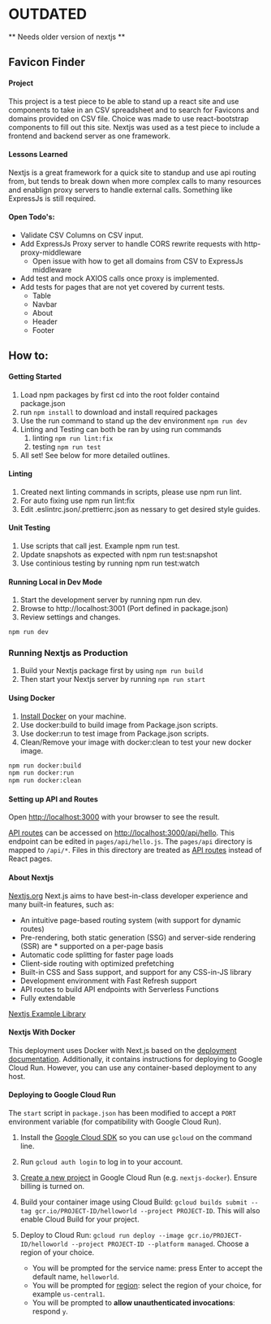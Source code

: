 # OUTDATED

** Needs older version of nextjs **

## Favicon Finder

#### Project

This project is a test piece to be able to stand up a react site and use components to take in an CSV spreadsheet and to search for Favicons and domains provided on CSV file. Choice was made to use react-bootstrap components to fill out this site. Nextjs was used as a test piece to include a frontend and backend server as one framework.

#### Lessons Learned

Nextjs is a great framework for a quick site to standup and use api routing from, but tends to break down when more complex calls to many resources and enablign proxy servers to handle external calls. Something like ExpressJs is still required.

#### Open Todo's:

- Validate CSV Columns on CSV input.
- Add ExpressJs Proxy server to handle CORS rewrite requests with http-proxy-middleware
  - Open issue with how to get all domains from CSV to ExpressJs middleware
- Add test and mock AXIOS calls once proxy is implemented.
- Add tests for pages that are not yet covered by current tests.
  - Table
  - Navbar
  - About
  - Header
  - Footer

## How to:

#### Getting Started

1. Load npm packages by first cd into the root folder containd package.json
2. run `npm install` to download and install required packages
3. Use the run command to stand up the dev environment `npm run dev`
4. Linting and Testing can both be ran by using run commands
   1. linting `npm run lint:fix`
   2. testing `npm run test`
5. All set! See below for more detailed outlines.

#### Linting

1. Created next linting commands in scripts, please use npm run lint.
1. For auto fixing use npm run lint:fix
1. Edit .eslintrc.json/.prettierrc.json as nessary to get desired style guides.

#### Unit Testing

1. Use scripts that call jest. Example npm run test.
1. Update snapshots as expected with npm run test:snapshot
1. Use continious testing by running npm run test:watch

#### Running Local in Dev Mode

1. Start the development server by running npm run dev.
1. Browse to http://localhost:3001 (Port defined in package.json)
1. Review settings and changes.

```bash
npm run dev
```

### Running Nextjs as Production

1. Build your Nextjs package first by using `npm run build`
2. Then start your Nextjs server by running `npm run start`

#### Using Docker

1. [Install Docker](https://docs.docker.com/get-docker/) on your machine.
1. Use docker:build to build image from Package.json scripts.
1. Use docker:run to test image from Package.json scripts.
1. Clean/Remove your image with docker:clean to test your new docker image.

```bash
npm run docker:build
npm run docker:run
npm run docker:clean
```

#### Setting up API and Routes

Open [http://localhost:3000](http://localhost:3000) with your browser to see the result.

[API routes](https://nextjs.org/docs/api-routes/introduction) can be accessed on [http://localhost:3000/api/hello](http://localhost:3000/api/hello). This endpoint can be edited in `pages/api/hello.js`.
The `pages/api` directory is mapped to `/api/*`. Files in this directory are treated as [API routes](https://nextjs.org/docs/api-routes/introduction) instead of React pages.

#### About Nextjs

[Nextjs.org](https://nextjs.org/)
Next.js aims to have best-in-class developer experience and many built-in features, such as:

- An intuitive page-based routing system (with support for dynamic routes)
- Pre-rendering, both static generation (SSG) and server-side rendering (SSR) are \* supported on a per-page basis
- Automatic code splitting for faster page loads
- Client-side routing with optimized prefetching
- Built-in CSS and Sass support, and support for any CSS-in-JS library
- Development environment with Fast Refresh support
- API routes to build API endpoints with Serverless Functions
- Fully extendable

[Nextjs Example Library](https://nextjs.org/examples)

#### Nextjs With Docker

This deployment uses Docker with Next.js based on the [deployment documentation](https://nextjs.org/docs/deployment#docker-image). Additionally, it contains instructions for deploying to Google Cloud Run. However, you can use any container-based deployment to any host.

#### Deploying to Google Cloud Run

The `start` script in `package.json` has been modified to accept a `PORT` environment variable (for compatibility with Google Cloud Run).

1. Install the [Google Cloud SDK](https://cloud.google.com/sdk/docs/install) so you can use `gcloud` on the command line.
1. Run `gcloud auth login` to log in to your account.
1. [Create a new project](https://cloud.google.com/run/docs/quickstarts/build-and-deploy) in Google Cloud Run (e.g. `nextjs-docker`). Ensure billing is turned on.
1. Build your container image using Cloud Build: `gcloud builds submit --tag gcr.io/PROJECT-ID/helloworld --project PROJECT-ID`. This will also enable Cloud Build for your project.
1. Deploy to Cloud Run: `gcloud run deploy --image gcr.io/PROJECT-ID/helloworld --project PROJECT-ID --platform managed`. Choose a region of your choice.

   - You will be prompted for the service name: press Enter to accept the default name, `helloworld`.
   - You will be prompted for [region](https://cloud.google.com/run/docs/quickstarts/build-and-deploy#follow-cloud-run): select the region of your choice, for example `us-central1`.
   - You will be prompted to **allow unauthenticated invocations**: respond `y`.
